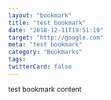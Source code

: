 ```yaml
---
layout: "bookmark"
title: "test bookmark"
date: "2018-12-11T19:51:19"
target: "http://google.com"
meta: "test bookmark"
category: "Bookmarks"
tags:
twitterCard: false
---
```

test bookmark content
